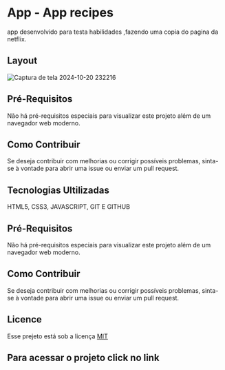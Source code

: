 # App - App recipes

app desenvolvido para testa habilidades ,fazendo uma copia do pagina da netflix.
 
## Layout
![Captura de tela 2024-10-20 232216](https://github.com/user-attachments/assets/f816758c-3b7d-4ce3-af15-2b2b259ba423)


## Pré-Requisitos
Não há pré-requisitos especiais para visualizar este projeto além de um navegador web moderno.

## Como Contribuir
Se deseja contribuir com melhorias ou corrigir possíveis problemas, sinta-se à vontade para abrir uma issue ou enviar um pull request.

## Tecnologias Ultilizadas

HTML5, CSS3, JAVASCRIPT, GIT E GITHUB


## Pré-Requisitos
Não há pré-requisitos especiais para visualizar este projeto além de um navegador web moderno.

## Como Contribuir
Se deseja contribuir com melhorias ou corrigir possíveis problemas, sinta-se à vontade para abrir uma issue ou enviar um pull request.



## Licence

Esse prejeto está sob a licença [MIT](https://choosealicense.com/licenses/mit/)

## Para acessar o projeto click no link
